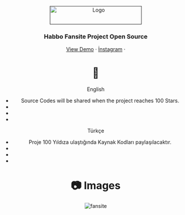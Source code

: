 <div align="center">
  <a href="">
    <img src="https://github.com/jason-liu22/netflix-clone-react-typescript/assets/37045060/ab7f2853-e585-4382-b3ef-2000156089b4" alt="Logo" width="250" height="50">
  </a>

  <h3 align="center">Habbo Fansite Project Open Source</h3>

  <p align="center">
    <a href="">View Demo</a>
    ·
    <a href="">İnstagram</a>
    ·
  </p>



# 📝 

English
- Source Codes will be shared when the project reaches 100 Stars.
- 
- 
- 

Türkçe
- Proje 100 Yıldıza ulaştığında Kaynak Kodları paylaşılacaktır.
- 
- 
- 


# 📷 Images

![fansite](https://github.com/jason-liu22/netflix-clone-react-typescript/assets/37045060/b0509ec8-8cce-4a33-b68d-cdded2893142)
